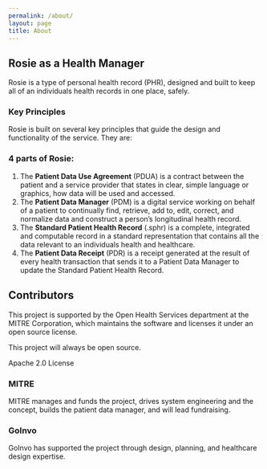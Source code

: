 ```yaml
---
permalink: /about/
layout: page
title: About
---
```


## Rosie as a Health Manager

Rosie is a type of personal health record (PHR), designed and built to keep all of an individuals health records in one place, safely.

### Key Principles

Rosie is built on several key principles that guide the design and functionality of the service. They are:

### 4 parts of Rosie:

1. The **Patient Data Use Agreement** (PDUA) is a contract between the patient and a service provider that states in clear, simple language or graphics, how data will be used and accessed.
2. The **Patient Data Manager** (PDM) is a digital service working on behalf of a patient to continually find, retrieve, add to, edit, correct, and normalize data and construct a person’s longitudinal health record.
3. The **Standard Patient Health Record** (.sphr) is a complete, integrated and computable record in a standard representation that contains all the data relevant to an individuals health and healthcare.
4. The **Patient Data Receipt** (PDR) is a receipt generated at the result of every health transaction that sends it to a Patient Data Manager to update the Standard Patient Health Record.

## Contributors

This project is supported by the Open Health Services department at the MITRE Corporation, which maintains the software and licenses it under an open source license.

This project will always be open source.

Apache 2.0 License

### MITRE

MITRE manages and funds the project, drives system engineering and the concept, builds the patient data manager, and will lead fundraising.

### GoInvo

GoInvo has supported the project through design, planning, and healthcare design expertise.